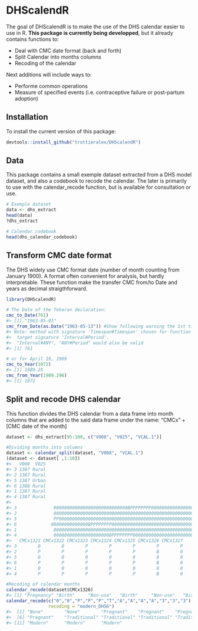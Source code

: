 
<!-- README.md is generated from README.Rmd. Please edit that file -->

# DHScalendR

<!-- badges: start -->

<!-- badges: end -->

The goal of DHScalendR is to make the use of the DHS calendar easier to
use in R. **This package is currently being developped**, but it already
contains functions to:

  - Deal with CMC date format (back and forth)
  - Split Calendar into months columns
  - Recoding of the calendar

Next additions will include ways to:

  - Performe common operations
  - Measure of specified events (i.e. contraceptive failure or
    post-partum
adoption)

## Installation

<!-- You can install the released version of DHScalendR from [CRAN](https://CRAN.R-project.org) with: -->

To install the current version of this package:

``` r
devtools::install_github("trottieralex/DHScalendR")
```

## Data

This package contains a small exemple dataset extracted from a DHS model
dataset, and also a codebook to recode the calendar. The later is
primarily to use with the calendar\_recode function, but is available
for consultation or use.

``` r
# Exemple dataset
data <- dhs_extract
head(data)
?dhs_extract

# Calendar codebook
head(dhs_calendar_codebook)
```

## Transform CMC date format

The DHS widely use CMC format date (number of month counting from
January 1900). A format often convenient for analysis, but hardly
interpretable. These function make the transfer CMC from/to Date and
years as decimal straigthforward.

``` r
library(DHScalendR)

# The Date of the Teharan declaration:
cmc_to_Date(761)
#> [1] "1963-05-01"
cmc_from_Date(as.Date("1963-05-13")) #Show following warning the 1st time
#> Note: method with signature 'Timespan#Timespan' chosen for function '%/%',
#>  target signature 'Interval#Period'.
#>  "Interval#ANY", "ANY#Period" would also be valid
#> [1] 761

# or for April 19, 1989
cmc_to_Year(1072)
#> [1] 1989.25
cmc_from_Year(1989.296)
#> [1] 1072
```

## Split and recode DHS calendar

This function divides the DHS calendar from a data frame into month
columns that are added to the said data frame under the name: “CMCx” +
\[CMC date of the month\]

``` r
dataset <- dhs_extract[95:100, c("V008", "V025", "VCAL.1")]

#Dividing months into columns
dataset <- calendar_split(dataset, "V008", "VCAL.1")
(dataset <- dataset[ ,1:10])
#>   V008  V025
#> 3 1387 Rural
#> 2 1387 Rural
#> 5 1387 Urban
#> 6 1388 Rural
#> 1 1387 Rural
#> 4 1387 Rural
#>                                                                             VCAL.1
#> 3              0000000000000000000000000000BPPPPPPPP0000000000000000000BPPPPPPPP00
#> 2              0000000000000000000000000000000000000000000000000000000000000BPPPPP
#> 5              PP00000000000000000000000000000000000000000000000000000000000000000
#> 6             00000000000000BPPPPPPPP000000000000000000000000000000000000000BPPPPP
#> 1              0000000000000000000000000000000000000000000000000000000000000000000
#> 4              000000000000000000000BPPPPPPPP0000000000000000000000000000000BPPPPP
#>   CMCx1321 CMCx1322 CMCx1323 CMCx1324 CMCx1325 CMCx1326 CMCx1327
#> 3        0        0        P        P        P        P        P
#> 2        P        P        P        P        P        B        0
#> 5        0        0        0        0        0        0        0
#> 6        P        P        P        P        P        B        0
#> 1        0        0        0        0        0        0        0
#> 4        P        P        P        P        P        B        0

#Recoding of calendar months
calendar_recode(dataset$CMCx1326)
#> [1] "Pregnancy" "Birth"     "Non-use"   "Birth"     "Non-use"   "Birth"
calendar_recode(c("0","0","P","P","P","T","A","A","A","A","3","3","3"), 
                recoding = "modern_DHS6")
#>  [1] "None"        "None"        "Pregnant"    "Pregnant"    "Pregnant"   
#>  [6] "Pregnant"    "Traditional" "Traditional" "Traditional" "Traditional"
#> [11] "Modern"      "Modern"      "Modern"
```
